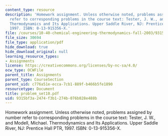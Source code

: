 ```yaml
---
content_type: resource
description: 'Homework assignment. Unless otherwise noted, problems assigned by number
  refer to corresponding problems in the course text: Tester, J. W., and Modell, Michael.
  Thermodynamics and Its Applications. Upper Saddle River, NJ: Prentice Hall PTR,
  1997. ISBN: 0-13-915356-X.'
file: /courses/10-40-chemical-engineering-thermodynamics-fall-2003/9315bf3a2474f3b1274b076b028e488b_problem_set10.pdf
file_size: 30694
file_type: application/pdf
hide_download: true
hide_download_original: null
learning_resource_types:
- Assignments
license: https://creativecommons.org/licenses/by-nc-sa/4.0/
ocw_type: OCWFile
parent_title: Assignments
parent_type: CourseSection
parent_uid: c776a51e-ecca-7cb1-889f-b466b5fe1890
resourcetype: Document
title: problem_set10.pdf
uid: 9315bf3a-2474-f3b1-274b-076b028e488b
---
```

Homework assignment. Unless otherwise noted, problems assigned by number refer to corresponding problems in the course text: Tester, J. W., and Modell, Michael. Thermodynamics and Its Applications. Upper Saddle River, NJ: Prentice Hall PTR, 1997. ISBN: 0-13-915356-X.